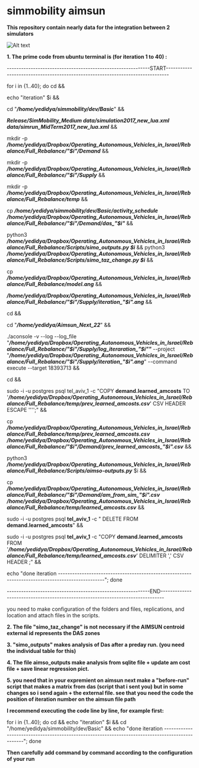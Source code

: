 # simmobility aimsun 


**This repository contain nearly data for the integration between 2 simulators**

<img
  src="https://t3.ftcdn.net/jpg/03/53/83/92/360_F_353839266_8yqhN0548cGxrl4VOxngsiJzDgrDHxjG.jpg"
  alt="Alt text"
  title="Optional title"
  style="display: inline-block; margin: 0 auto; max-width: 100px">


**1. The prime code from ubuntu terminal is (for iteration 1 to 40)  :**

------------------------------------------------------------START-------------------------------------------------------------------------------


for i in {1..40}; do cd  &&  

echo "iteration" $i  &&

cd "***/home/yedidya/simmobility/dev/Basic***" &&

***Release/SimMobility_Medium data/simulation2017_new_lua.xml data/simrun_MidTerm2017_new_lua.xml*** &&

mkdir -p ***/home/yedidya/Dropbox/Operating_Autonomous_Vehicles_in_Israel/Rebalance/Full_Rebalance/"$i"/Demand*** &&

mkdir -p ***/home/yedidya/Dropbox/Operating_Autonomous_Vehicles_in_Israel/Rebalance/Full_Rebalance/"$i"/Supply*** &&

mkdir -p ***/home/yedidya/Dropbox/Operating_Autonomous_Vehicles_in_Israel/Rebalance/Full_Rebalance/temp*** &&

cp ***/home/yedidya/simmobility/dev/Basic/activity_schedule /home/yedidya/Dropbox/Operating_Autonomous_Vehicles_in_Israel/Rebalance/Full_Rebalance/"$i"/Demand/das_"$i"*** &&

python3 ***/home/yedidya/Dropbox/Operating_Autonomous_Vehicles_in_Israel/Rebalance/Full_Rebalance/Scripts/simo_outputs.py $i*** &&
python3 ***/home/yedidya/Dropbox/Operating_Autonomous_Vehicles_in_Israel/Rebalance/Full_Rebalance/Scripts/simo_taz_change.py $i*** &&

cp ***/home/yedidya/Dropbox/Operating_Autonomous_Vehicles_in_Israel/Rebalance/Full_Rebalance/model.ang*** && 

***/home/yedidya/Dropbox/Operating_Autonomous_Vehicles_in_Israel/Rebalance/Full_Rebalance/"$i"/Supply/iteration_"$i".ang*** &&

cd &&

cd "***/home/yedidya/Aimsun_Next_22***" &&

./aconsole -v --log --log_file "***/home/yedidya/Dropbox/Operating_Autonomous_Vehicles_in_Israel/Rebalance/Full_Rebalance/"$i"/Supply/log_iteraration_"$i""*** --project "***/home/yedidya/Dropbox/Operating_Autonomous_Vehicles_in_Israel/Rebalance/Full_Rebalance/"$i"/Supply/iteration_"$i".ang***" --command execute --target 18393713 &&

cd &&

sudo -i -u postgres psql tel_aviv_1 -c "COPY **demand.learned_amcosts** TO '***/home/yedidya/Dropbox/Operating_Autonomous_Vehicles_in_Israel/Rebalance/Full_Rebalance/temp/prev_learned_amcosts.csv***' CSV HEADER ESCAPE '''';" &&

cp ***/home/yedidya/Dropbox/Operating_Autonomous_Vehicles_in_Israel/Rebalance/Full_Rebalance/temp/prev_learned_amcosts.csv*** ***/home/yedidya/Dropbox/Operating_Autonomous_Vehicles_in_Israel/Rebalance/Full_Rebalance/"$i"/Demand/prev_learned_amcosts_"$i".csv*** &&

python3 ***/home/yedidya/Dropbox/Operating_Autonomous_Vehicles_in_Israel/Rebalance/Full_Rebalance/Scripts/aimso-outputs.py*** $i &&

cp ***/home/yedidya/Dropbox/Operating_Autonomous_Vehicles_in_Israel/Rebalance/Full_Rebalance/"$i"/Demand/am_from_sim_"$i".csv*** ***/home/yedidya/Dropbox/Operating_Autonomous_Vehicles_in_Israel/Rebalance/Full_Rebalance/temp/learned_amcosts.csv*** &&

  sudo -i -u postgres psql **tel_aviv_1** -c " DELETE FROM **demand.learned_amcosts**" &&
  
  sudo -i -u postgres psql **tel_aviv_1** -c "COPY **demand.learned_amcosts** FROM '***/home/yedidya/Dropbox/Operating_Autonomous_Vehicles_in_Israel/Rebalance/Full_Rebalance/temp/learned_amcosts.csv***' DELIMITER ',' CSV HEADER ;" &&
  
  echo "done iteration -------------------------------------------------------------------------------------------------"; done

------------------------------------------------------------END-------------------------------------------------------------------------------

you need to make configuration of the folders and files, replications, and location and attach files in the scripts.
 
**2. The file "simo_taz_change" is not necessary if the AIMSUN centroid external id represents the DAS zones**

**3. "simo_outputs" makes analysis of Das after a preday run. (you need the individual table for this)**

**4. The file aimso_outputs make analysis from sqlite file + update am cost file + save linear regression  pict.**

**5. you need that in your expremient  on aimsun next make a "before-run" script that makes a matrix from das (script that i sent you) but in some changes so i send again + the external file. see that you need the code the position of iteration number on the aimsun file path**


**I recommend executing the code line by line, for example first:**

for i in {1..40}; do cd  &&  echo "iteration" $i  &&
  cd "/home/yedidya/simmobility/dev/Basic" &&
  echo "done iteration -------------------------------------------------------------------------------------------------"; done

**Then carefully add command by  command   according to the configuration of your run**
